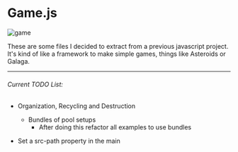 # Game.js

![game][game]

These are some files I decided to extract from a previous javascript project. It's kind of like a framework to make simple games, things like Asteroids or Galaga.

-----------------------------------

###### Current TODO List:

- Organization, Recycling and Destruction
    * Bundles of pool setups 
        - After doing this refactor all examples to use bundles

- Set a src-path property in the main <script>

- Write a README.md for each example
    * Delegates
        + Overview on all the callbacks available to game_object
        + Overview on all the callbacks available to canvas_wrapper
        + Overview on all the callbacks available to component
        + Overview on all the callbacks available to collider_component

- Think about how to handle paths to images/sound

- Make Sublime plugin to generate files from templates
    - Make an empty menu structure.
    - Add options to create different types of files from templates
    - Button to automatically generate setModulePath calls where needed
- Use HTML to add some on screen explanation of what is going on
- Add additional debug drawing to game_object
    * global transformed position
- Explain main components in the main README.md
- Rough explanation of each folder in src in respective README.md files
- Spike Performance Boost
    - Canvas caching
        * Cache static drawings (Drawing Renderer, NEW)
        * Cache Images (Bitmap renderer)
- Extensions
    * TimerFactory extension, pause and resume all timeout when pausing the game ( No Demo )
    * Keyboard extension, block keyboard keys when pausing the game ( No Demo )
    * Extension to setup basic layers
    * Move pause and resume logic into an extension
    * Move default layer setup into an extension
- Handle Adding and removing of renderer in a similar fashion to other components
- Sub state machine state. Special state which contains a state machine. Used for branching paths
- Text
- When creating the component pools, infer the amounts from the configurations on the game object pool

-----------------------------------

#### Status: v1 of examples is complete. v2, should be a little less verbose. 

-----------------------------------

#### [This is the game][tirador] I put together using the previous encarnation of this set of files.

[game]: http://f.cl.ly/items/3N420I093v3b03051W39/game.png
[tirador]: http://www.treintipollo.com/tirador/index.html
